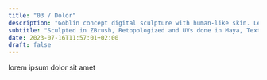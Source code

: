 ```yaml
---
title: "03 / Dolor"
description: "Goblin concept digital sculpture with human-like skin. Learned a lot of quick tips and look development."
subtitle: "Sculpted in ZBrush, Retopologized and UVs done in Maya, Textured in Mari, Rendered using Arnold."
date: 2023-07-16T11:57:01+02:00
draft: false
---
```


lorem ipsum dolor sit amet